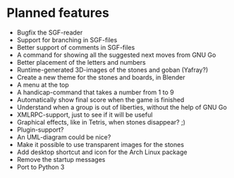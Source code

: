 Planned features
================

* Bugfix the SGF-reader
* Support for branching in SGF-files
* Better support of comments in SGF-files
* A command for showing all the suggested next moves from GNU Go
* Better placement of the letters and numbers
* Runtime-generated 3D-images of the stones and goban (Yafray?)
* Create a new theme for the stones and boards, in Blender
* A menu at the top
* A handicap-command that takes a number from 1 to 9
* Automatically show final score when the game is finished
* Understand when a group is out of liberties, without the help of GNU Go
* XMLRPC-support, just to see if it will be useful
* Graphical effects, like in Tetris, when stones disappear? ;)
* Plugin-support?
* An UML-diagram could be nice?
* Make it possible to use transparent images for the stones
* Add desktop shortcut and icon for the Arch Linux package
* Remove the startup messages
* Port to Python 3
